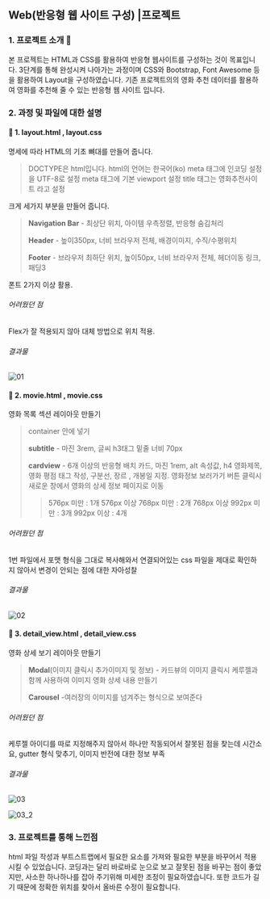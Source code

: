 ##  Web(반응형 웹 사이트 구성) |프로젝트

### 1. 프로젝트 소개 &#128195;

 본 프로젝트는 HTML과 CSS를 활용하여 반응형 웹사이트를 구성하는 것이 목표입니다. 
3단계를  통해 완성시켜 나아가는 과정이며 CSS와  Bootstrap, Font Awesome 등을 활용하여 Layout을 구성하였습니다. 기존 프로젝트의의 영화 추천 데이터를 활용하여 영화를 추천해 줄 수 있는 반응형 웹 사이트 입니다. 



### 2. 과정 및 파일에 대한 설명

#### &#127915; 1. layout.html , layout.css

명세에 따라 HTML의 기초 뼈대를 만들어 줍니다. 

>DOCTYPE은 html입니다. html의 언어는 한국어(ko)
>meta 태그에 인코딩 설정을 UTF-8로 설정
>meta 태그에 기본 viewport 설정
>title 태그는 영화추천사이트 라고 설정

크게 세가지 부분을 만들어 줍니다. 

> **Navigation Bar** - 최상단 위치, 아이템 우측정렬, 반응형 숨김처리
>
> **Header** - 높이350px, 너비 브라우저 전체, 배경이미지, 수직/수평위치
>
> **Footer** - 브라우저 최하단 위치, 높이50px, 너비 브라우저 전체, 헤더이동 링크, 
> 패딩3 

폰트 2가지 이상 활용. 

###### 어려웠던 점

Flex가 잘 적용되지 않아 대체 방법으로 위치 적용.

###### 결과물

![01](https://user-images.githubusercontent.com/52685245/62760668-871f3500-babf-11e9-94cf-545b2afc9c8e.jpg)



#### &#127915; 2. movie.html , movie.css

영화 목록 섹션 레이아웃 만들기

> container 안에 넣기
>
> **subtitle** - 마진 3rem, 글씨 h3태그 밑줄 너비 70px 
>
> **cardview** - 6개 이상의 반응형 배치 카드, 마진 1rem, alt 속성값, h4 영화제목, 
> 영화 평점 태그 작성, 구분선, 장르 , 개봉일 지정. 
> 영화정보 보러가기 버튼 클릭시 새로운 창에서 영화의 상세 정보 페이지로 이동
>
> >576px 미만 : 1개 
> >576px 이상 768px 미만 : 2개 
> >768px 이상 992px 미만 : 3개
> > 992px 이상 : 4개 

###### 어려웠던 점

1번 파일에서 포맷 형식을 그대로 복사해와서 연결되어있는 css 파일을 제대로 확인하지 않아서 변경이 안되는 점에 대한 자아성찰

###### 결과물

![02](https://user-images.githubusercontent.com/52685245/62761722-5b517e80-bac2-11e9-829b-0355b79e5da9.JPG)



#### &#127915; 3. detail_view.html , detail_view.css

영화 상세 보기 레이아웃 만들기

> **Modal**(이미지 클릭시 추가이미지 및 정보) - 카드뷰의 이미지 클릭시 케루젤과 함께 사용하여 이미지 영화 상세 내용 만들기
>
> **Carousel** -여러장의 이미지를 넘겨주는 형식으로 보여준다



###### 어려웠던 점

케루젤 아이디를 따로 지정해주지 않아서 하나만 작동되어서 잘못된 점을 찾는데 시간소요, gutter 형식 맞추기, 이미지 반전에 대한 정보 부족

###### 결과물



![03](https://user-images.githubusercontent.com/52685245/62762169-75d82780-bac3-11e9-9863-ac09f67f300c.JPG)

![03_2](https://user-images.githubusercontent.com/52685245/62762185-82f51680-bac3-11e9-956c-769a1757d65e.JPG)



### 3. 프로젝트를 통해 느낀점

html 파일 작성과 부트스트랩에서 필요한 요소를 가져와 필요한 부분을 바꾸어서 적용시킬 수 있었습니다. 코딩과는 달리 바로바로 눈으로 보고 잘못된 점을 바꾸는 점이 좋았지만, 사소한 하나하나를 잡아 주기위해 미세한 조정이 필요하였습니다.  또한 코드가 길기 때문에 정확한 위치를 찾아서 올바른 수정이 필요합니다. 







